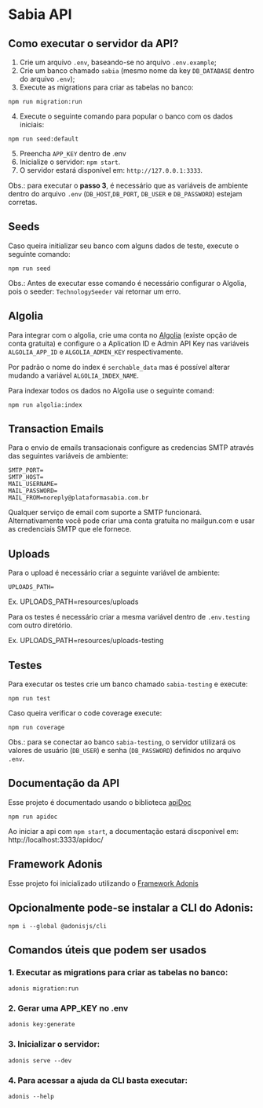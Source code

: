 # Sabia API

## Como executar o servidor da API?

1. Crie um arquivo `.env`, baseando-se no arquivo `.env.example`;
2. Crie um banco chamado `sabia` (mesmo nome da key `DB_DATABASE` dentro do arquivo `.env`);
3. Execute as migrations para criar as tabelas no banco:

```
npm run migration:run
```

4. Execute o seguinte comando para popular o banco com os dados iniciais:

```
npm run seed:default
```

5. Preencha `APP_KEY` dentro de .env
6. Inicialize o servidor: `npm start`.
7. O servidor estará disponível em: `http://127.0.0.1:3333`.

Obs.: para executar o **passo 3**, é necessário que as variáveis de ambiente dentro do arquivo `.env` (`DB_HOST`,`DB_PORT`, `DB_USER` e `DB_PASSWORD`) estejam corretas.

## Seeds
Caso queira initializar seu banco com alguns dados de teste, execute o seguinte comando:

```
npm run seed
```
Obs.: Antes de executar esse comando é necessário configurar o Algolia, pois o seeder: `TechnologySeeder` vai retornar um erro.

## Algolia

Para integrar com o algolia, crie uma conta no [Algolia](https://www.algolia.) (existe opção de conta gratuita) e configure o a Aplication ID e Admin API Key nas variáveis `ALGOLIA_APP_ID` e `ALGOLIA_ADMIN_KEY` respectivamente.

Por padrão o nome do index é `serchable_data` mas é possível alterar mudando a variável `ALGOLIA_INDEX_NAME`.

Para indexar todos os dados no Algolia use o seguinte comand:

```
npm run algolia:index
```

## Transaction Emails

Para o envio de emails transacionais configure as credencias SMTP através das seguintes variáveis de ambiente:

```
SMTP_PORT=
SMTP_HOST=
MAIL_USERNAME=
MAIL_PASSWORD=
MAIL_FROM=noreply@plataformasabia.com.br
```

Qualquer serviço de email com suporte a SMTP funcionará. Alternativamente você pode criar uma conta gratuita no mailgun.com e usar as credenciais SMTP que ele fornece.

## Uploads

Para o upload é necessário criar a seguinte variável de ambiente:

```
UPLOADS_PATH=
```
Ex. UPLOADS_PATH=resources/uploads

Para os testes é necessário criar a mesma variável dentro de `.env.testing` com outro diretório. 

Ex. UPLOADS_PATH=resources/uploads-testing

## Testes

Para executar os testes crie um banco chamado `sabia-testing` e execute:

```
npm run test
```

Caso queira verificar o code coverage execute:

```
npm run coverage
```

Obs.: para se conectar ao banco `sabia-testing`, o servidor utilizará os valores de usuário (`DB_USER`) e senha (`DB_PASSWORD`) definidos no arquivo `.env`.

## Documentação da API

Esse projeto é documentado usando o biblioteca [apiDoc](https://apidocjs.com/)

```
npm run apidoc
```
Ao iniciar a api com `npm start`, a documentação estará discponível em: http://localhost:3333/apidoc/

## Framework Adonis

Esse projeto foi inicializado utilizando o [Framework Adonis](https://adonisjs.com/)

## Opcionalmente pode-se instalar a CLI do Adonis:

```
npm i --global @adonisjs/cli
```

## Comandos úteis que podem ser usados

### 1. Executar as migrations para criar as tabelas no banco:

```
adonis migration:run
```

### 2. Gerar uma APP_KEY no .env

```
adonis key:generate
```

### 3. Inicializar o servidor:

```
adonis serve --dev
```

### 4. Para acessar a ajuda da CLI basta executar:

```
adonis --help
```
